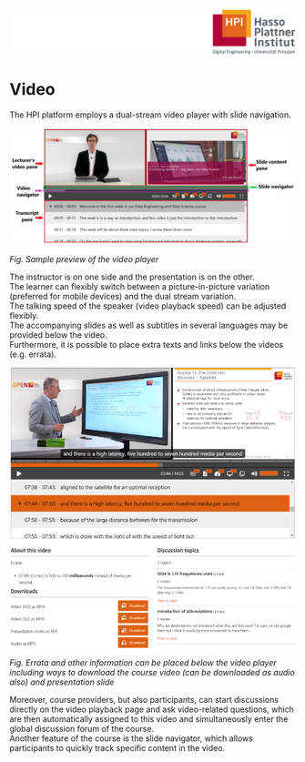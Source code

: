 ![HPI Logo](../../img/HPI_Logo.png)

# Video

The HPI platform employs a dual-stream video player with slide navigation.  

![Video](../../img/features/itemtypes/video_player.png)  

*Fig. Sample preview of the video player*
<br>  

The instructor is on one side and the presentation is on the other.   
The learner can flexibly switch between a picture-in-picture variation (preferred for mobile devices) and the dual stream variation.  
The talking speed of the speaker (video playback speed) can be adjusted flexibly.  
The accompanying slides as well as subtitles in several languages may be provided below the video.  
Furthermore, it is possible to place extra texts and links below the videos (e.g. errata).   

![Video Items](../../img/features/itemtypes/video_item.png)  

*Fig. Errata and other information can be placed below the video player including ways to download the course video (can be downloaded as audio also) and presentation slide*

Moreover, course providers, but also participants, can start discussions directly on the video playback page and ask video-related questions, which are then automatically assigned to this video and simultaneously enter the global discussion forum of the course.   
Another feature of the course is the slide navigator, which allows participants to quickly track specific content in the video.